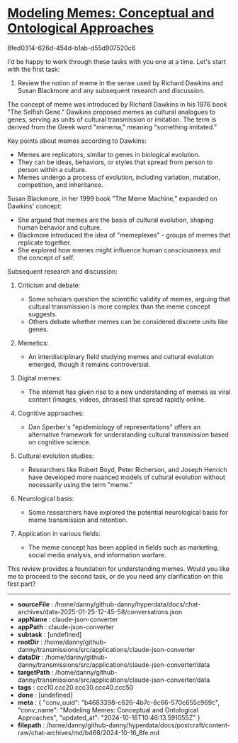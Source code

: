 # [Modeling Memes: Conceptual and Ontological Approaches](https://claude.ai/chat/b4683398-c626-4b7c-8c66-570c655c969c)

8fed0314-626d-454d-b1ab-d55d907520c6

 I'd be happy to work through these tasks with you one at a time. Let's start with the first task:

1. Review the notion of meme in the sense used by Richard Dawkins and Susan Blackmore and any subsequent research and discussion.

The concept of meme was introduced by Richard Dawkins in his 1976 book "The Selfish Gene." Dawkins proposed memes as cultural analogues to genes, serving as units of cultural transmission or imitation. The term is derived from the Greek word "mimema," meaning "something imitated."

Key points about memes according to Dawkins:
- Memes are replicators, similar to genes in biological evolution.
- They can be ideas, behaviors, or styles that spread from person to person within a culture.
- Memes undergo a process of evolution, including variation, mutation, competition, and inheritance.

Susan Blackmore, in her 1999 book "The Meme Machine," expanded on Dawkins' concept:
- She argued that memes are the basis of cultural evolution, shaping human behavior and culture.
- Blackmore introduced the idea of "memeplexes" - groups of memes that replicate together.
- She explored how memes might influence human consciousness and the concept of self.

Subsequent research and discussion:
1. Criticism and debate:
   - Some scholars question the scientific validity of memes, arguing that cultural transmission is more complex than the meme concept suggests.
   - Others debate whether memes can be considered discrete units like genes.

2. Memetics:
   - An interdisciplinary field studying memes and cultural evolution emerged, though it remains controversial.

3. Digital memes:
   - The internet has given rise to a new understanding of memes as viral content (images, videos, phrases) that spread rapidly online.

4. Cognitive approaches:
   - Dan Sperber's "epidemiology of representations" offers an alternative framework for understanding cultural transmission based on cognitive science.

5. Cultural evolution studies:
   - Researchers like Robert Boyd, Peter Richerson, and Joseph Henrich have developed more nuanced models of cultural evolution without necessarily using the term "meme."

6. Neurological basis:
   - Some researchers have explored the potential neurological basis for meme transmission and retention.

7. Application in various fields:
   - The meme concept has been applied in fields such as marketing, social media analysis, and information warfare.

This review provides a foundation for understanding memes. Would you like me to proceed to the second task, or do you need any clarification on this first part?

---

* **sourceFile** : /home/danny/github-danny/hyperdata/docs/chat-archives/data-2025-01-25-12-45-58/conversations.json
* **appName** : claude-json-converter
* **appPath** : claude-json-converter
* **subtask** : [undefined]
* **rootDir** : /home/danny/github-danny/transmissions/src/applications/claude-json-converter
* **dataDir** : /home/danny/github-danny/transmissions/src/applications/claude-json-converter/data
* **targetPath** : /home/danny/github-danny/transmissions/src/applications/claude-json-converter/data
* **tags** : ccc10.ccc20.ccc30.ccc40.ccc50
* **done** : [undefined]
* **meta** : {
  "conv_uuid": "b4683398-c626-4b7c-8c66-570c655c969c",
  "conv_name": "Modeling Memes: Conceptual and Ontological Approaches",
  "updated_at": "2024-10-16T10:46:13.591055Z"
}
* **filepath** : /home/danny/github-danny/hyperdata/docs/postcraft/content-raw/chat-archives/md/b468/2024-10-16_8fe.md